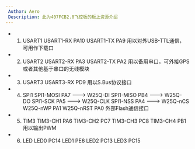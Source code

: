 ```yaml
---
 Author: Aero
 Description: 此为407FCB2.0飞控板的板上资源介绍
---
```


- 1. USART1
    USART1-RX PA10
    USART1-TX PA9
    用以对外USB-TTL通信，可用作下载口

- 2. USART2
    USART2-RX PA3
    USART2-TX PA2
    用以备用串口，可外接GPS或者其他基于串口的无线模块

- 3. USART3
    USART3-RX PD9
    用以S.Bus协议接口

- 4. SPI1
    SPI1-MOSI PA7 ---> W25Q-DI
    SPI1-MISO PB4 ---> W25Q-DO
    SPI1-SCK  PA5 ---> W25Q-CLK
    SPI1-NSS  PA4 ---> W25Q-nCS
    W25Q-nWP  PA1
    W25Q-nRST PA0
    外部Flash通信接口

- 5. TIM3
    TIM3-CH1 PA6
    TIM3-CH2 PC7
    TIM3-CH3 PC8
    TIM3-CH4 PB1
    用以输出PWM

- 6. LED
    LED0 PC14
    LED1 PE6
    LED2 PC13
    LED3 PC15
